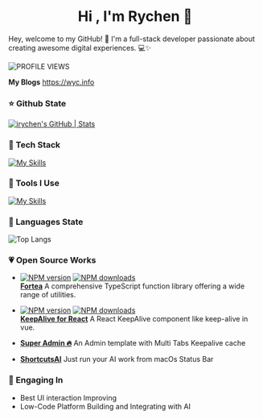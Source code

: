 
<h1 align="center"><b>Hi , I'm Rychen 👋 </b></h1>

Hey, welcome to my GitHub! 👋 I'm a full-stack developer passionate about creating awesome digital experiences. 💻✨

![PROFILE VIEWS](https://komarev.com/ghpvc/?username=irychen&label=PROFILE+VIEWS)

 **My Blogs** https://wyc.info

### ⭐️ Github State

[![irychen's GitHub | Stats](https://stats.quira.sh/irychen/github?theme=light)](https://quira.sh?utm_source=widgets&utm_campaign=irychen)

### 🍉 Tech Stack

[![My Skills](https://skillicons.dev/icons?i=go,java,swift,react,next,vue,tailwindcss,html,css,js,ts,electron&theme=light)](https://skillicons.dev)

### 🔨 Tools I Use

[![My Skills](https://skillicons.dev/icons?i=linux,mysql,postgresql,redis,nginx,git,pnpm,vite,github,githubactions,jenkins,figma,vercel&theme=light)](https://skillicons.dev)

### 🧩 Languages State

![Top Langs](https://github-readme-stats.vercel.app/api/top-langs/?username=irychen&langs_count=8&layout=compact&size_weight=0.5&count_weight=0.5&card_width=500&hide_title=true)


### 💗 Open Source Works

- [![NPM version](https://img.shields.io/npm/v/fortea.svg?style=flat)](https://npmjs.com/package/fortea) [![NPM downloads](https://img.shields.io/npm/dm/fortea.svg?style=flat)](https://npmjs.com/package/fortea)<br/>[**Fortea**](https://www.npmjs.com/package/fortea) A comprehensive TypeScript function library offering a wide range of utilities.

- [![NPM version](https://img.shields.io/npm/v/keepalive-for-react.svg?style=flat)](https://npmjs.com/package/keepalive-for-react) [![NPM downloads](https://img.shields.io/npm/dm/keepalive-for-react.svg?style=flat)](https://npmjs.com/package/keepalive-for-react)<br/>[**KeepAlive for React**](https://www.npmjs.com/package/keepalive-for-react) A React KeepAlive component like keep-alive in vue.

- [**Super Admin 🔥**](https://super-admin.tech/) An Admin template with Multi Tabs Keepalive cache

- [**ShortcutsAI**](https://github.com/irychen/ShortcutsAI) Just run your AI work from macOs Status Bar

### 💛 Engaging In

- Best UI interaction Improving
- Low-Code Platform Building and Integrating with AI
  
